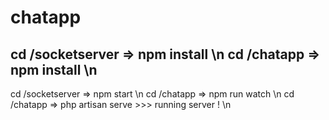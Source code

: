 # chatapp

cd /socketserver => npm install \n
cd /chatapp => npm install \n
-----------------------------
cd /socketserver => npm start \n
cd /chatapp => npm run watch \n
cd /chatapp => php artisan serve >>> running server ! \n


